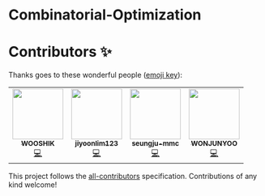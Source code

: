 # Combinatorial-Optimization


# Contributors ✨

Thanks goes to these wonderful people ([emoji key](https://allcontributors.org/docs/en/emoji-key)):

<!-- ALL-CONTRIBUTORS-LIST:START - Do not remove or modify this section -->
<!-- prettier-ignore-start -->
<!-- markdownlint-disable -->
<table>
  <tr>
    <td align="center"><a href="https://github.com/WOOSHIK-M"><img src="https://avatars.githubusercontent.com/u/44994859?v=4?s=100" width="100px;" alt=""/><br /><sub><b>WOOSHIK</b></sub></a><br /><a href="https://github.com/WOOSHIK-M/Combinatorial-Optimization/commits?author=WOOSHIK-M" title="Code">💻</a></td>
    <td align="center"><a href="https://github.com/jiyoonlim123"><img src="https://avatars.githubusercontent.com/u/86942129?v=4?s=100" width="100px;" alt=""/><br /><sub><b>jiyoonlim123</b></sub></a><br /><a href="https://github.com/WOOSHIK-M/Combinatorial-Optimization/commits?author=jiyoonlim123" title="Code">💻</a></td>
    <td align="center"><a href="https://github.com/seungju-mmc"><img src="https://avatars.githubusercontent.com/u/61035345?v=4?s=100" width="100px;" alt=""/><br /><sub><b>seungju-mmc</b></sub></a><br /><a href="https://github.com/WOOSHIK-M/Combinatorial-Optimization/commits?author=seungju-mmc" title="Code">💻</a></td>
    <td align="center"><a href="https://github.com/WONJUNYOO"><img src="https://avatars.githubusercontent.com/u/42068294?v=4" width="100px;" alt=""/><br /><sub><b>WONJUNYOO</b></sub></a><br /><a href="https://github.com/WOOSHIK-M/Combinatorial-Optimization/commits?author=WONJUNYOO" title="Code">💻</a></td>
  </tr>
</table>

<!-- markdownlint-restore -->
<!-- prettier-ignore-end -->

<!-- ALL-CONTRIBUTORS-LIST:END -->

This project follows the [all-contributors](https://github.com/all-contributors/all-contributors) specification. Contributions of any kind welcome!
